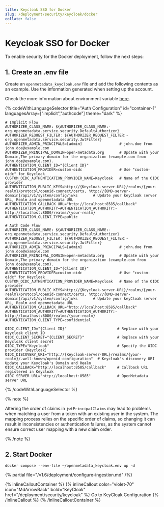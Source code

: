 ```yaml
---
title: Keycloak SSO for Docker
slug: /deployment/security/keycloak/docker
collate: false
---
```


# Keycloak SSO for Docker

To enable security for the Docker deployment, follow the next steps:

## 1. Create an .env file

Create an `openmetadata_keycloak.env` file and add the following contents as an example. Use the information
generated when setting up the account.



Check the more information about environment variable [here](/deployment/security/configuration-parameters).


{% codeWithLanguageSelector title="Auth Configuration" id="container-1" languagesArray=["implicit","authcode"] theme="dark" %}

```implicit
# Implicit Flow
AUTHORIZER_CLASS_NAME: ${AUTHORIZER_CLASS_NAME:-org.openmetadata.service.security.DefaultAuthorizer}
AUTHORIZER_REQUEST_FILTER: ${AUTHORIZER_REQUEST_FILTER:-org.openmetadata.service.security.JwtFilter}
AUTHORIZER_ADMIN_PRINCIPALS=[admin]                 # john.doe from john.doe@example.com
AUTHORIZER_PRINCIPAL_DOMAIN=open-metadata.org       # Update with your Domain,The primary domain for the organization (example.com from john.doe@example.com).
AUTHENTICATION_CLIENT_ID="{Client ID}"
AUTHENTICATION_PROVIDER=custom-oidc                 # Use "custom-oidc" for Keycloak
CUSTOM_OIDC_AUTHENTICATION_PROVIDER_NAME=Keycloak   # Name of the OIDC provider
AUTHENTICATION_PUBLIC_KEYS=http://{Keycloak-server-URL}/realms/{your-realm}/protocol/openid-connect/certs, http://{OMD-server-domain}/api/v1/system/config/jwks       # Update your keyCloak server URL, Realm and openmetadata URL
AUTHENTICATION_CALLBACK_URL="http://localhost:8585/callback"
AUTHENTICATION_AUTHORITY=AUTHENTICATION_AUTHORITY:-http://localhost:8080/realms/{your-realm}
AUTHENTICATION_CLIENT_TYPE=public

```

```authcode
# Auth Code Flow 
AUTHORIZER_CLASS_NAME: ${AUTHORIZER_CLASS_NAME:-org.openmetadata.service.security.DefaultAuthorizer}
AUTHORIZER_REQUEST_FILTER: ${AUTHORIZER_REQUEST_FILTER:-org.openmetadata.service.security.JwtFilter}
AUTHORIZER_ADMIN_PRINCIPALS=[admin]                 # john.doe from john.doe@example.com
AUTHORIZER_PRINCIPAL_DOMAIN=open-metadata.org       # Update with your Domain,The primary domain for the organization (example.com from john.doe@example.com).
AUTHENTICATION_CLIENT_ID="{Client ID}"
AUTHENTICATION_PROVIDER=custom-oidc                 # Use "custom-oidc" for Keycloak
CUSTOM_OIDC_AUTHENTICATION_PROVIDER_NAME=Keycloak   # Name of the OIDC provider
AUTHENTICATION_PUBLIC_KEYS=http://{Keycloak-server-URL}/realms/{your-realm}/protocol/openid-connect/certs, http://{OMD-server-domain}/api/v1/system/config/jwks       # Update your keyCloak server URL, Realm and openmetadata URL
AUTHENTICATION_CALLBACK_URL="http://localhost:8585/callback"
AUTHENTICATION_AUTHORITY=AUTHENTICATION_AUTHORITY:-http://localhost:8080/realms/{your-realm}
AUTHENTICATION_CLIENT_TYPE=confidential

OIDC_CLIENT_ID="{Client ID}"                       # Replace with your Keycloak client ID
OIDC_CLIENT_SECRET="{CLIENT_SECRET}"               # Replace with your Keycloak client secret
OIDC_TYPE="Keycloak"                               # Specify the OIDC provider (Keycloak)
OIDC_DISCOVERY_URI="http://{Keycloak-server-URL}/realms/{your-realm}/.well-known/openid-configuration"  # Keycloak's discovery URI Update your Keycloak's Domain and Realm
OIDC_CALLBACK="http://localhost:8585/callback"     # Callback URL registered in Keycloak
OIDC_SERVER_URL="http://localhost:8585"            # OpenMetadata server URL
```
{% /codeWithLanguageSelector %}

{% note %}

Altering the order of claims in `jwtPrincipalClaims` may lead to problems when matching a user from a token with an existing user in the system. The mapping process relies on the specific order of claims, so changing it can result in inconsistencies or authentication failures, as the system cannot ensure correct user mapping with a new claim order.

{% /note %}

## 2. Start Docker

```commandline
docker compose --env-file ~/openmetadata_keycloak.env up -d
```

{% partial file="/v1.6/deployment/configure-ingestion.md" /%}


{% inlineCalloutContainer %}
  {% inlineCallout
    color="violet-70"
    icon="MdArrowBack"
    bold="KeyCloak"
    href="/deployment/security/keycloak" %}
    Go to KeyCloak Configuration
  {% /inlineCallout %}
{% /inlineCalloutContainer %}
